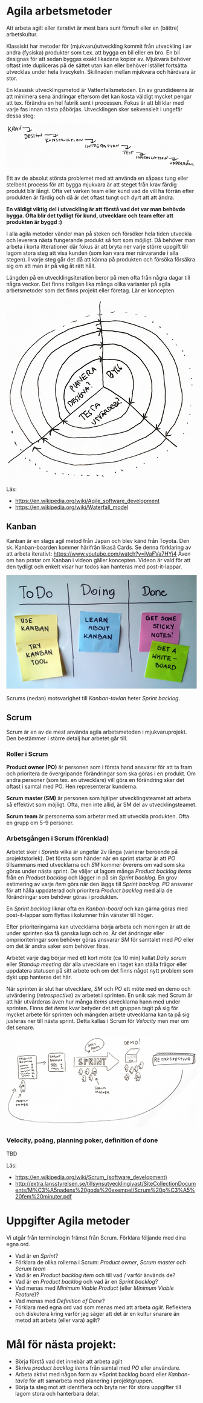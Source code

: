 # Agila arbetsmetoder

Att arbeta agilt eller iterativt är mest bara sunt förnuft eller en (bättre) arbetskultur.

Klassiskt har metoder för (mjukvaru)utveckling kommit från utveckling i av andra (fysiska) produkter som t.ex. att bygga en bil eller en bro. En bil designas för att sedan byggas exakt likadana kopior av. Mjukvara behöver oftast inte dupliceras på de sättet utan kan eller behöver istället fortsätta utvecklas under hela livscykeln. Skillnaden mellan mjukvara och hårdvara är stor.

En klassisk utvecklingsmetod är Vattenfallsmetoden. En av grundidéerna är att minimera sena ändringar eftersom det kan kosta väldigt mycket pengar att tex. förändra en hel fabrik sent i processen. Fokus är att bli klar med varje fas innan nästa påbörjas. Utvecklingen sker sekvensielt i ungefär dessa steg:

![Vattenfallsmodellen](img/vattenfall.png)

Ett av de absolut största problemet med att använda en såpass tung eller stelbent process för att bygga mjukvara är att steget från krav färdig produkt blir långt. Ofta vet varken team eller kund vad de vill ha förrän efter produkten är färdig och då är det oftast tungt och dyrt att att ändra.

**En väldigt viktig del i utveckling är att förstå vad det var man behövde bygga. Ofta blir det tydligt för kund, utvecklare och team efter att produkten är byggd :)**

I alla agila metoder vänder man på steken och försöker hela tiden utveckla och leverera nästa fungerande produkt så fort som möjligt. Då behöver man arbeta i korta itterationer där fokus är att bryta ner varje större uppgift till lagom stora steg att visa kunden (som kan vara mer närvarande i alla stegen). I varje steg går det då att känna på produkten och försöka försäkra sig om att man är på väg åt rätt håll. 

Längden på en utvecklingsiteration beror på men ofta från några dagar till några veckor. Det finns troligen lika många olika varianter på agila arbetsmetoder som det finns projekt eller företag. Lär er koncepten.

![Agila spiralen](img/agil-spiral.png)

Läs: 
 * https://en.wikipedia.org/wiki/Agile_software_development 
 * https://en.wikipedia.org/wiki/Waterfall_model

## Kanban

Kanban är en slags agil metod från Japan och blev känd från Toyota. Den sk. Kanban-boarden kommer härifrån likaså Cards. Se denna förklaring av att arbeta iterativt: https://www.youtube.com/watch?v=iVaFVa7HYj4 Även om han pratar om Kanban i videon gäller koncepten. Videon är vald för att den tydligt och enkelt visar hur todos kan hanteras med post-it-lappar.

![Kanban board](img/kanban-board-wikipedia.jpg)

Scrums (nedan) motsvarighet till *Kanban-tavlan* heter *Sprint backlog*.

## Scrum

Scrum är en av de mest använda agila arbetsmetoden i mjukvaruprojekt. Den bestämmer i större detalj hur arbetet går till.

### Roller i Scrum
**Product owner (PO)** är personen som i första hand ansvarar för att ta fram och prioritera de övergripande förändringar som ska göras i en produkt. Om andra personer (som tex. en utvecklare) vill göra en förändring sker det oftast i samtal med PO. Hen representerar kunderna.

**Scrum master (SM)** är personen som hjälper utvecklingsteamet att arbeta så effektivt som möjligt. Ofta, men inte allid, är SM del av utvecklingsteamet.

**Scrum team** är personerna som arbetar med att utveckla produkten. Ofta en grupp om 5-9 personer.

### Arbetsgången i Scrum (förenklad)

Arbetet sker i *Sprints* vilka är ungefär 2v långa (varierar beroende på projektstorlek). Det första som händer när en sprint startar är att *PO* tillsammans med utvecklarna och *SM* kommer överens om vad som ska göras under nästa sprint. De väljer ut lagom många *Product backlog items* från en *Product backlog* och lägger in på sin *Sprint backlog*. En grov estimering av varje *item* görs när den läggs till *Sprint backlog*. *PO* ansvarar för att hålla uppdaterad och prioritera *Product backlog* med alla de förändringar som behöver göras i produkten.

En *Sprint backlog* liknar ofta en *Kanban-board* och kan gärna göras med post-it-lappar som flyttas i kolumner från vänster till höger.

Efter prioriteringarna kan utvecklarna börja arbeta och meningen är att de under sprinten ska få ganska lugn och ro. Är det ändringar eller omprioriteringar som behöver göras ansvarar *SM* för samtalet med *PO* eller om det är andra saker som behöver fixas.

Arbetet varje dag börjar med ett kort möte (ca 10 min) kallat *Daily scrum* eller *Standup meeting* där alla utvecklare en i taget kan ställa frågor eller uppdatera statusen på sitt arbete och om det finns något nytt problem som dykt upp hanteras det här.

När sprinten är slut har utvecklare, *SM* och *PO* ett möte med en demo och utvärdering (*retrospective*) av arbetet i sprinten. En unik sak med Scrum är att här utvärderas även hur många *items* utvecklarna hann med under sprinten. Finns det *items* kvar betyder det att gruppen tagit på sig för mycket arbete för sprinten och mängden arbete utvecklarna kan ta på sig justeras ner till nästa sprint. Detta kallas i Scrum för *Velocity* men mer om det senare.

![Scrum](img/scrum.png)

### Velocity, poäng, planning poker, definition of done
TBD

Läs: 
 * https://en.wikipedia.org/wiki/Scrum_(software_development) 
 * http://extra.lansstyrelsen.se/tillsynsutvecklingivast/SiteCollectionDocuments/M%C3%A5nadens%20goda%20exempel/Scrum%20p%C3%A5%20fem%20minuter.pdf 

# Uppgifter Agila metoder

Vi utgår från terminologin främst från Scrum. Förklara följande med dina egna ord.

* Vad är en *Sprint*?
* Förklara de olika rollerna i Scrum: *Product owner*, *Scrum master* och *Scrum team*
* Vad är en *Product backlog item* och till vad / varför änvänds de?
* Vad är en *Product backlog* och vad är en *Sprint backlog*?
* Vad menas med *Minimum Viable Product* (eller *Minimum Viable Feature*)?
* Vad menas med *Definition of Done*?
* Förklara med egna ord vad som menas med att arbeta *agilt*. Reflektera och diskutera kring varför jag säger att det är en kultur snarare än metod att arbeta (eller vara) agilt?

# Mål för nästa projekt:
 * Börja förstå vad det innebär att arbeta agilt
 * Skriva *product backlog items* från samtal med *PO* eller användare. 
 * Arbeta aktivt med någon form av *Sprint backlog board eller *Kanban-tavla* för att samarbeta med planering i projektgruppen.
 * Börja ta steg mot att identifiera och bryta ner för stora uppgifter till lagom stora och hanterbara delar.
